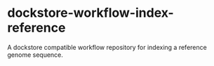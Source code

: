 # dockstore-workflow-index-reference
A dockstore compatible workflow repository for indexing a reference genome sequence.
